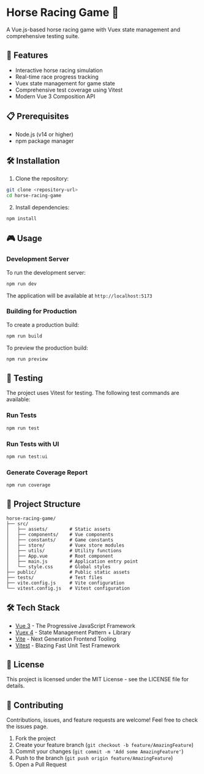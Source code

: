 # Horse Racing Game 🏇

A Vue.js-based horse racing game with Vuex state management and comprehensive testing suite.

## 🚀 Features

- Interactive horse racing simulation
- Real-time race progress tracking
- Vuex state management for game state
- Comprehensive test coverage using Vitest
- Modern Vue 3 Composition API

## 📋 Prerequisites

- Node.js (v14 or higher)
- npm package manager

## 🛠️ Installation

1. Clone the repository:

```bash
git clone <repository-url>
cd horse-racing-game
```

2. Install dependencies:

```bash
npm install
```

## 🎮 Usage

### Development Server

To run the development server:

```bash
npm run dev
```

The application will be available at `http://localhost:5173`

### Building for Production

To create a production build:

```bash
npm run build
```

To preview the production build:

```bash
npm run preview
```

## 🧪 Testing

The project uses Vitest for testing. The following test commands are available:

### Run Tests

```bash
npm run test
```

### Run Tests with UI

```bash
npm run test:ui
```

### Generate Coverage Report

```bash
npm run coverage
```

## 📁 Project Structure

```
horse-racing-game/
├── src/
│   ├── assets/        # Static assets
│   ├── components/    # Vue components
│   ├── constants/     # Game constants
│   ├── store/         # Vuex store modules
│   ├── utils/         # Utility functions
│   ├── App.vue        # Root component
│   ├── main.js        # Application entry point
│   └── style.css      # Global styles
├── public/            # Public static assets
├── tests/             # Test files
├── vite.config.js     # Vite configuration
└── vitest.config.js   # Vitest configuration
```

## 🛠️ Tech Stack

- [Vue 3](https://v3.vuejs.org/) - The Progressive JavaScript Framework
- [Vuex 4](https://vuex.vuejs.org/) - State Management Pattern + Library
- [Vite](https://vitejs.dev/) - Next Generation Frontend Tooling
- [Vitest](https://vitest.dev/) - Blazing Fast Unit Test Framework

## 📝 License

This project is licensed under the MIT License - see the LICENSE file for details.

## 👥 Contributing

Contributions, issues, and feature requests are welcome! Feel free to check the issues page.

1. Fork the project
2. Create your feature branch (`git checkout -b feature/AmazingFeature`)
3. Commit your changes (`git commit -m 'Add some AmazingFeature'`)
4. Push to the branch (`git push origin feature/AmazingFeature`)
5. Open a Pull Request
